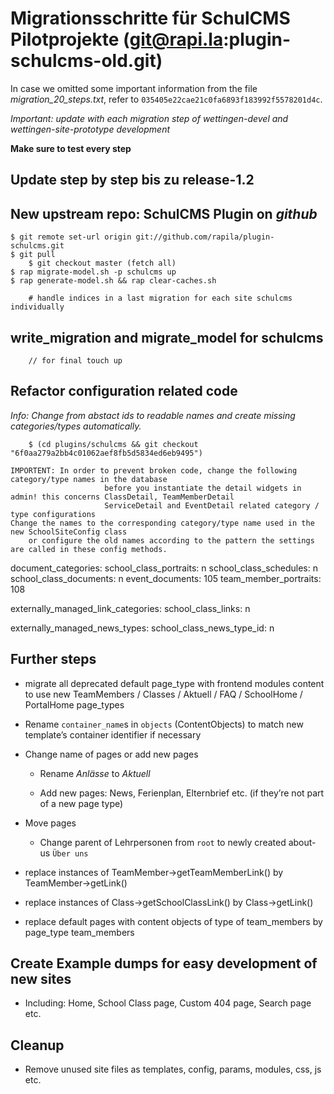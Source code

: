 # Migrationsschritte für SchulCMS Pilotprojekte (git@rapi.la:plugin-schulcms-old.git)

In case we omitted some important information from the file *migration_20_steps.txt*, refer to `035405e22cae21c0fa6893f183992f5578201d4c`.

*Important: update with each migration step of wettingen-devel and wettingen-site-prototype development*

**Make sure to test every step**

## Update step by step bis zu release-1.2


## New upstream repo: SchulCMS Plugin on *github*

    $ git remote set-url origin git://github.com/rapila/plugin-schulcms.git
    $ git pull
		$ git checkout master (fetch all)
    $ rap migrate-model.sh -p schulcms up
    $ rap generate-model.sh && rap clear-caches.sh

		# handle indices in a last migration for each site schulcms individually

## write_migration and migrate_model for schulcms
		// for final touch up

## Refactor configuration related code

*Info: Change from abstact ids to readable names and create missing categories/types automatically.*

		$ (cd plugins/schulcms && git checkout "6f0aa279a2bb4c01062aef8fb5d5834ed6eb9495")

	IMPORTENT: In order to prevent broken code, change the following category/type names in the database
						 before you instantiate the detail widgets in admin! this concerns ClassDetail, TeamMemberDetail
						 ServiceDetail and EventDetail related category / type configurations
	Change the names to the corresponding category/type name used in the new SchoolSiteConfig class
		or configure the old names according to the pattern the settings are called in these config methods.

  document_categories:
    school_class_portraits: n
    school_class_schedules: n
    school_class_documents: n
    event_documents: 105
    team_member_portraits: 108

  externally_managed_link_categories:
    school_class_links: n

  externally_managed_news_types:
    school_class_news_type_id: n

## Further steps

- migrate all deprecated default page_type with frontend modules content to use new TeamMembers / Classes / Aktuell / FAQ / SchoolHome / PortalHome page_types

- Rename `container_name`s in `objects` (ContentObjects) to match new template’s container identifier if necessary

- Change name of pages or add new pages

  - Rename *Anlässe* to *Aktuell*

  - Add new pages: News, Ferienplan, Elternbrief etc. (if they’re not part of a new page type)

- Move pages

  * Change parent of Lehrpersonen from `root` to newly created about-us `Über uns`

- replace instances of TeamMember->getTeamMemberLink() by TeamMember->getLink()
- replace instances of Class->getSchoolClassLink() by Class->getLink()

- replace default pages with content objects of type of team_members by page_type team_members

## Create Example dumps for easy development of new sites

- Including: Home, School Class page, Custom 404 page, Search page etc.

## Cleanup

- Remove unused site files as templates, config, params, modules, css, js etc.
